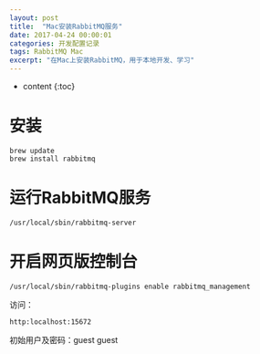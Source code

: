 ```yaml
---
layout: post
title:  "Mac安装RabbitMQ服务"
date: 2017-04-24 00:00:01
categories: 开发配置记录
tags: RabbitMQ Mac
excerpt: "在Mac上安装RabbitMQ，用于本地开发、学习"
---
```


* content
{:toc}

# 安装
```
brew update
brew install rabbitmq
```

# 运行RabbitMQ服务
```
/usr/local/sbin/rabbitmq-server
```

# 开启网页版控制台
```
/usr/local/sbin/rabbitmq-plugins enable rabbitmq_management 
```
访问：
```
http:localhost:15672
```
初始用户及密码：guest guest



